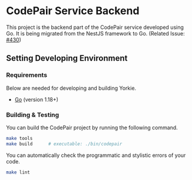 # CodePair Service Backend

This project is the backend part of the CodePair service developed using Go.
It is being migrated from the NestJS framework to Go. (Related Issue: [#430](https://github.com/yorkie-team/codepair/issues/430))

## Setting Developing Environment

### Requirements

Below are needed for developing and building Yorkie.

- [Go](https://golang.org) (version 1.18+)

### Building & Testing

You can build the CodePair project by running the following command.

```sh
make tools
make build		# executable: ./bin/codepair
```

You can automatically check the programmatic and stylistic errors of your code.

```sh
make lint
```
